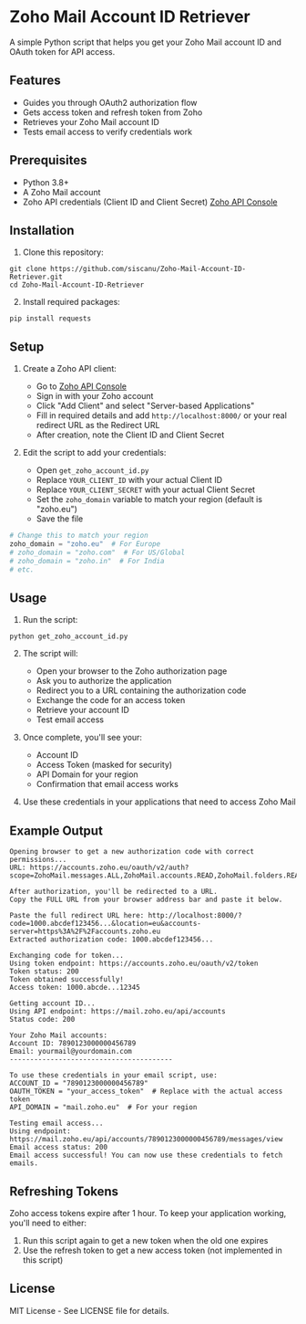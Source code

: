 # Zoho Mail Account ID Retriever

A simple Python script that helps you get your Zoho Mail account ID and OAuth token for API access.

## Features

- Guides you through OAuth2 authorization flow
- Gets access token and refresh token from Zoho
- Retrieves your Zoho Mail account ID
- Tests email access to verify credentials work

## Prerequisites

- Python 3.8+
- A Zoho Mail account
- Zoho API credentials (Client ID and Client Secret) [Zoho API Console](https://api-console.zoho.com/)

## Installation

1. Clone this repository:
```
git clone https://github.com/siscanu/Zoho-Mail-Account-ID-Retriever.git
cd Zoho-Mail-Account-ID-Retriever
```

2. Install required packages:
```
pip install requests
```

## Setup

1. Create a Zoho API client:
   - Go to [Zoho API Console](https://api-console.zoho.com/)
   - Sign in with your Zoho account
   - Click "Add Client" and select "Server-based Applications"
   - Fill in required details and add `http://localhost:8000/` or your real redirect URL as the Redirect URL
   - After creation, note the Client ID and Client Secret

2. Edit the script to add your credentials:
   - Open `get_zoho_account_id.py`
   - Replace `YOUR_CLIENT_ID` with your actual Client ID
   - Replace `YOUR_CLIENT_SECRET` with your actual Client Secret
   - Set the `zoho_domain` variable to match your region (default is "zoho.eu")
   - Save the file

```python
# Change this to match your region
zoho_domain = "zoho.eu"  # For Europe
# zoho_domain = "zoho.com"  # For US/Global
# zoho_domain = "zoho.in"  # For India
# etc.
```

## Usage

1. Run the script:
```
python get_zoho_account_id.py
```

2. The script will:
   - Open your browser to the Zoho authorization page
   - Ask you to authorize the application
   - Redirect you to a URL containing the authorization code
   - Exchange the code for an access token
   - Retrieve your account ID
   - Test email access

3. Once complete, you'll see your:
   - Account ID
   - Access Token (masked for security)
   - API Domain for your region
   - Confirmation that email access works

4. Use these credentials in your applications that need to access Zoho Mail

## Example Output

```
Opening browser to get a new authorization code with correct permissions...
URL: https://accounts.zoho.eu/oauth/v2/auth?scope=ZohoMail.messages.ALL,ZohoMail.accounts.READ,ZohoMail.folders.READ&client_id=YOUR_CLIENT_ID&response_type=code&access_type=offline&redirect_uri=http://localhost:8000/

After authorization, you'll be redirected to a URL.
Copy the FULL URL from your browser address bar and paste it below.

Paste the full redirect URL here: http://localhost:8000/?code=1000.abcdef123456...&location=eu&accounts-server=https%3A%2F%2Faccounts.zoho.eu
Extracted authorization code: 1000.abcdef123456...

Exchanging code for token...
Using token endpoint: https://accounts.zoho.eu/oauth/v2/token
Token status: 200
Token obtained successfully!
Access token: 1000.abcde...12345

Getting account ID...
Using API endpoint: https://mail.zoho.eu/api/accounts
Status code: 200

Your Zoho Mail accounts:
Account ID: 7890123000000456789
Email: yourmail@yourdomain.com
----------------------------------------

To use these credentials in your email script, use:
ACCOUNT_ID = "7890123000000456789"
OAUTH_TOKEN = "your_access_token"  # Replace with the actual access token
API_DOMAIN = "mail.zoho.eu"  # For your region

Testing email access...
Using endpoint: https://mail.zoho.eu/api/accounts/7890123000000456789/messages/view
Email access status: 200
Email access successful! You can now use these credentials to fetch emails.
```

## Refreshing Tokens

Zoho access tokens expire after 1 hour. To keep your application working, you'll need to either:

1. Run this script again to get a new token when the old one expires
2. Use the refresh token to get a new access token (not implemented in this script)

## License

MIT License - See LICENSE file for details. 
